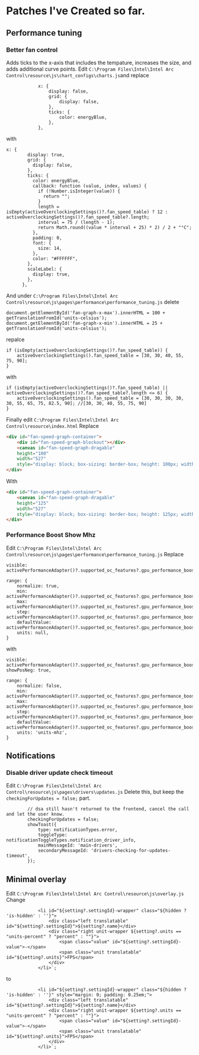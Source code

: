 # Patches I've Created so far.

## Performance tuning

### Better fan control
Adds ticks to the x-axis that includes the tempature, increases the size, and adds additional curve points.
Edit `C:\Program Files\Intel\Intel Arc Control\resource\js\chart_configs\charts.js`and replace
```JS
            x: {
                display: false,
                grid: {
                    display: false,
                },
                ticks: {
                    color: energyBlue,
                },
            },
```
with
```JS
x: {
        display: true,
        grid: {
          display: false,
        },
        ticks: {
          color: energyBlue,
          callback: function (value, index, values) {
            if (!Number.isInteger(value)) {
              return "";
            }
            length = isEmpty(activeOverclockingSettings()?.fan_speed_table) ? 12 : activeOverclockingSettings()?.fan_speed_table?.length;
            interval = 75 / (length - 1);
            return Math.round((value * interval + 25) * 2) / 2 + "°C";
          },
          padding: 0,
          font: {
            size: 14,
          },
          color: "#FFFFFF",
        },
        scaleLabel: {
          display: true,
        },
      },
```
And under `C:\Program Files\Intel\Intel Arc Control\resource\js\pages\performance\performance_tuning.js`
delete
```JS
document.getElementById('fan-graph-x-max').innerHTML = 100 + getTranslationFromId('units-celsius');
document.getElementById('fan-graph-x-min').innerHTML = 25 + getTranslationFromId('units-celsius');
```
repalce 
```JS
if (isEmpty(activeOverclockingSettings()?.fan_speed_table)) {
    activeOverclockingSettings().fan_speed_table = [30, 30, 40, 55, 75, 90];
}
```
with
```JS
if (isEmpty(activeOverclockingSettings()?.fan_speed_table) || activeOverclockingSettings()?.fan_speed_table?.length <= 6) {
    activeOverclockingSettings().fan_speed_table = [30, 30, 30, 30, 30, 55, 65, 75, 82.5, 90]; //[30, 30, 40, 55, 75, 90]
}
```

Finally edit `C:\Program Files\Intel\Intel Arc Control\resource\index.html`
Replace
```HTML
<div id="fan-speed-graph-container">
    <div id="fan-speed-graph-blockout"></div>
    <canvas id="fan-speed-graph-dragable"
    height="100"
    width="527"
    style="display: block; box-sizing: border-box; height: 100px; width: 527px; touch-action: none; -webkit-tap-highlight-color: rgba(0, 0, 0, 0); transform: translateZ(10px);"></canvas>
</div>
```
With
```HTML
<div id="fan-speed-graph-container">
    <canvas id="fan-speed-graph-dragable"
    height="125"
    width="527"
    style="display: block; box-sizing: border-box; height: 125px; width: 527px; touch-action: none; -webkit-tap-highlight-color: rgba(0, 0, 0, 0); transform: translateZ(10px);"></canvas>
</div>
```

### Performance Boost Show Mhz

Edit `C:\Program Files\Intel\Intel Arc Control\resource\js\pages\performance\performance_tuning.js`
Replace
```JS
visible: activePerformanceAdapter()?.supported_oc_features?.gpu_performance_boost?.bSupported,
        
range: {
    normalize: true,
    min: activePerformanceAdapter()?.supported_oc_features?.gpu_performance_boost?.min,
    max: activePerformanceAdapter()?.supported_oc_features?.gpu_performance_boost?.max,
    step: activePerformanceAdapter()?.supported_oc_features?.gpu_performance_boost?.step,
    defaultValue: activePerformanceAdapter()?.supported_oc_features?.gpu_performance_boost?.default,
    units: null,
}
```
with
```JS
visible: activePerformanceAdapter()?.supported_oc_features?.gpu_performance_boost?.bSupported,
showPosNeg: true,
        
range: {
    normalize: false,
    min: activePerformanceAdapter()?.supported_oc_features?.gpu_performance_boost?.min,
    max: activePerformanceAdapter()?.supported_oc_features?.gpu_performance_boost?.max,
    step: activePerformanceAdapter()?.supported_oc_features?.gpu_performance_boost?.step,
    defaultValue: activePerformanceAdapter()?.supported_oc_features?.gpu_performance_boost?.default,\
    units: 'units-mhz',
}
```

## Notifications

### Disable driver update check timeout
Edit `C:\Program Files\Intel\Intel Arc Control\resource\js\pages\drivers\updates.js`
Delete this, but keep the `checkingForUpdates = false;` part.
```JS
        // dsa still hasn't returned to the frontend, cancel the call and let the user know.
        checkingForUpdates = false;
        showToast({
            type: notificationTypes.error,
            toggleType: notificationToggleTypes.notification_driver_info,
            mainMessageId: 'main-drivers',
            secondaryMessageId: 'drivers-checking-for-updates-timeout',
        });
```

## Minimal overlay
Edit `C:\Program Files\Intel\Intel Arc Control\resource\js\overlay.js`
Change
```JS
            <li id="${setting?.settingId}-wrapper" class="${hidden ? 'is-hidden' : ''}">
                <div class="left translatable" id="${setting?.settingId}">${setting?.name}</div>
                <div class="right unit-wrapper ${setting?.units == "units-percent" ? "percent" : ""}">
                    <span class="value" id="${setting?.settingId}-value">-</span>
                    <span class="unit translatable" id="${setting?.units}">FPS</span>
                </div>
            </li>`;
```
to
```JS
            <li id="${setting?.settingId}-wrapper" class="${hidden ? 'is-hidden' : ''}" style="margin: 0; padding: 0.25em;">
                <div class="left translatable" id="${setting?.settingId}">${setting?.name}</div>
                <div class="right unit-wrapper ${setting?.units == "units-percent" ? "percent" : ""}">
                    <span class="value" id="${setting?.settingId}-value">-</span>
                    <span class="unit translatable" id="${setting?.units}">FPS</span>
                </div>
            </li>`;
```
